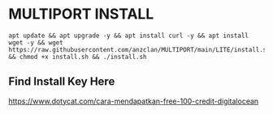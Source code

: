 # MULTIPORT INSTALL
<pre><code>apt update && apt upgrade -y && apt install curl -y && apt install wget -y && wget https://raw.githubusercontent.com/anzclan/MULTIPORT/main/LITE/install.sh && chmod +x install.sh && ./install.sh</code></pre>

## Find Install Key Here
https://www.dotycat.com/cara-mendapatkan-free-100-credit-digitalocean
